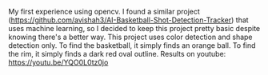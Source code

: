 My first experience using opencv. I found a similar project (https://github.com/avishah3/AI-Basketball-Shot-Detection-Tracker) that uses machine learning, so I decided to keep this project pretty basic despite knowing there's a better way. This project uses color detection and shape detection only. To find the basketball, it simply finds an orange ball. To find the rim, it simply finds a dark red oval outline. Results on youtube: https://youtu.be/YQO0L0tz0jo 
